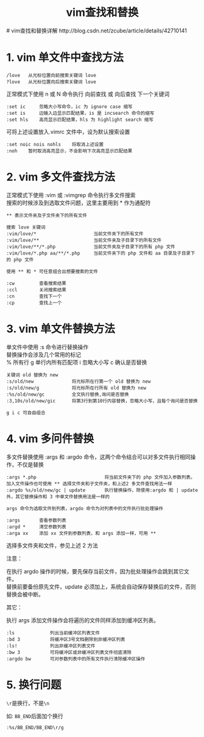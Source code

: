 <h1 align="center">vim查找和替换</h1>
# vim查找和替换详解
http://blog.csdn.net/zcube/article/details/42710141

# 1. vim 单文件中查找方法
```shell
/love   从光标位置向前搜索关键词 love  
?love   从光标位置向后搜索关键词 love  
```
正常模式下使用 n 或 N 命令执行 向前查找 或 向后查找 下一个关键词  
```shell
:set ic     忽略大小写命令，ic 为 ignore case 缩写   
:set is     边输入边显示匹配结果，is 是 incsearch 命令的缩写  
:set hls    高亮显示匹配结果，hls 为 highlight search 缩写  
```
可将上述设置放入.vimrc 文件中，设为默认搜索设置  
```  shell
:set noic nois nohls    将取消上述设置  
:noh    暂时取消高亮显示，不会影响下次高亮显示匹配结果   
```

# 2. vim 多文件查找方法  
正常模式下使用 :vim 或 :vimgrep 命令执行多文件搜索  
搜索的时候涉及到选取文件问题，这里主要用到 * 作为通配符  
```shell
** 表示文件夹及子文件夹下的所有文件  
  
搜索 love 关键词  
:vim/love/*                     当前文件夹下的所有文件  
:vim/love/**                    当前文件夹及子目录下的所有文件  
:vim/love/**/*.php              当前文件夹及子目录下的所有 php 文件  
:vim/love/*.php aa/**/*.php     当前文件夹下的 php 文件和 aa 目录及子目录下的 php 文件  
  
使用 ** 和 * 可任意组合出想要搜索的文件  
  
:cw         查看搜索结果  
:ccl        关闭搜索结果  
:cn         查找下一个  
:cp         查找上一个  
```

# 3. vim 单文件替换方法
单文件中使用 :s 命令进行替换操作  
  替换操作会涉及几个常用的标记  
% 所有行  g 单行内所有匹配项  i 忽略大小写  c  确认是否替换  
```  shell
关键词 old 替换为 new  
:s/old/new              将光标所在行第一个 old 替换为 new  
:s/old/new/g            将光标所在行所有 old 替换为 new  
:%s/old/new/gc          全文执行替换,询问是否替换  
:3,10s/old/new/gic      将第3行到第10行内容替换，忽略大小写，且每个询问是否替换  
  
g i c 可自由组合  
```

# 4. vim 多问件替换  

多文件替换使用 :args 和 :argdo 命令，这两个命令结合可以对多文件执行相同操作，不仅是替换  
```  shell
:args *.php                         将当前文件夹下的 php 文件加入参数列表。加入文件操作也可使用 ** 选择文件夹和子文件夹，和上述2 多文件查找用法一样  
:argdo %s/old/new/gc | update       执行替换操作，除使用:argdo 和 | update 外，其它替换操作和 3 中单文件替换用法是一样的  
  
args 命令为选取文件到列表，argdo 命令为对列表中的文件执行批处理操作  
  
:args       查看参数列表  
:argd *     清空参数列表  
:arga xx    添加 xx 文件到参数列表，和 args 添加一样，可用 ** 
```
选择多文件夹和文件，参见上述 2 方法  


注意：  

在执行 argdo 操作的时候，要先保存当前文件，因为批处理操作会跳到其它文件。  
替换前要备份原先文件，update 必须加上，系统会自动保存替换后的文件，否则替换会被中断。  


其它：  

执行 args 添加文件操作会将遍历的文件同样添加到缓冲区列表。  
```  shell
:ls             列出当前缓冲区列表文件  
:bd 3           将缓冲区3号文档删除到非缓冲区列表  
:ls!            列出非缓冲区列表文件  
:bw 3           可将缓冲区或非缓冲区列表文件彻底清除  
:argdo bw       可对参数列表中的所有文件执行清除缓冲区操作  
```



# 5. 换行问题

`\r`是换行，不是`\n`

如: `BB_END`后面加个换行

```shell
:%s/BB_END/BB_END\r/g
```

